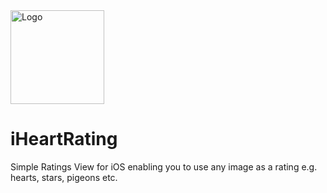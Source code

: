 <img src="https://raw.github.com/garethpaul/iheartrating/master/assets/logo.png" alt="Logo" style="width: 150px;"/>

# iHeartRating
Simple Ratings View for iOS enabling you to use any image as a rating e.g. hearts, stars, pigeons etc.

